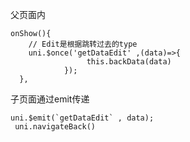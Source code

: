 父页面内
```
onShow(){
    // Edit是根据跳转过去的type
    uni.$once('getDataEdit' ,(data)=>{
                 this.backData(data)
            });
  },
```

子页面通过emit传递
```
uni.$emit(`getDataEdit` , data);
 uni.navigateBack()
```